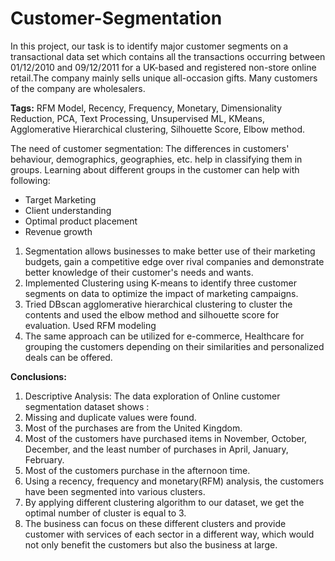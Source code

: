 # Customer-Segmentation
In this project, our task is to identify major customer segments on a transactional data set which contains all the transactions occurring between 01/12/2010 and 09/12/2011 for a UK-based and registered non-store online retail.The company mainly sells unique all-occasion gifts. Many customers of the company are wholesalers.

**Tags:** RFM Model, Recency, Frequency, Monetary, Dimensionality Reduction, PCA, Text Processing, Unsupervised ML, KMeans, Agglomerative Hierarchical clustering, Silhouette Score, Elbow method.

The need of customer segmentation: The differences in customers' behaviour, demographics, geographies, etc. help in classifying them in groups. Learning about different groups in the customer can help with following:
- Target Marketing
- Client understanding
- Optimal product placement
- Revenue growth

1. Segmentation allows businesses to make better use of their marketing budgets, gain a competitive edge over rival companies and demonstrate better knowledge of their customer's needs and wants.
2. Implemented Clustering using K-means to identify three customer segments on data to optimize the impact of marketing campaigns. 
3. Tried DBscan agglomerative hierarchical clustering to cluster the contents and
used the elbow method and silhouette score for evaluation. Used RFM modeling
4. The same approach can be utilized for e-commerce, Healthcare for grouping the
customers depending on their similarities and personalized deals can be offered.

**Conclusions:**
1. Descriptive Analysis: The data exploration of Online customer segmentation dataset shows :
2. Missing and duplicate values were found.
3. Most of the purchases are from the United Kingdom.
4. Most of the customers have purchased items in November, October, December, and the least number of purchases in April, January, February.
5. Most of the customers purchase in the afternoon time.
6. Using a recency, frequency and monetary(RFM) analysis, the customers have been segmented into various clusters.
7. By applying different clustering algorithm to our dataset, we get the optimal number of cluster is equal to 3.
8. The business can focus on these different clusters and provide customer with services of each sector in a different way, which would not only benefit the customers but also the business at large.
